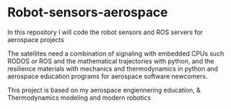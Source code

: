 # Robot-sensors-aerospace
In this repository I will code the robot sensors and ROS servers for aerospace projects

The satellites need a combination of signaling with embedded CPUs such RODOS or ROS and the mathematical trajectories with python, and the resilience materials with mechanics and thermodynamics in python and aerospace education programs for aerospace software newcomers.

This project is based on my aerospace engiennering education, & Thermodynamics modeling and modern robotics
